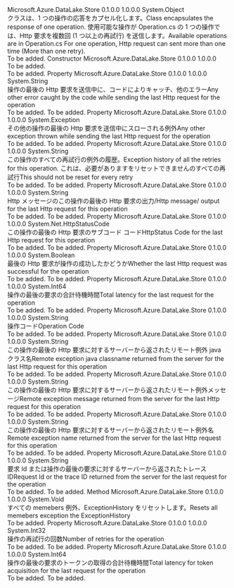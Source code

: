 <Type Name="OperationResponse" FullName="Microsoft.Azure.DataLake.Store.OperationResponse">
  <TypeSignature Language="C#" Value="public class OperationResponse" />
  <TypeSignature Language="ILAsm" Value=".class public auto ansi beforefieldinit OperationResponse extends System.Object" />
  <TypeSignature Language="DocId" Value="T:Microsoft.Azure.DataLake.Store.OperationResponse" />
  <TypeSignature Language="VB.NET" Value="Public Class OperationResponse" />
  <TypeSignature Language="F#" Value="type OperationResponse = class" />
  <AssemblyInfo>
    <AssemblyName>Microsoft.Azure.DataLake.Store</AssemblyName>
    <AssemblyVersion>0.1.0.0</AssemblyVersion>
    <AssemblyVersion>1.0.0.0</AssemblyVersion>
  </AssemblyInfo>
  <Base>
    <BaseTypeName>System.Object</BaseTypeName>
  </Base>
  <Interfaces />
  <Docs>
    <summary>
            <span data-ttu-id="45327-101">クラスは、1 つの操作の応答をカプセル化します。</span><span class="sxs-lookup"><span data-stu-id="45327-101">Class encapsulates the response of one operation.</span></span> <span data-ttu-id="45327-102">使用可能な操作が Operation.cs の 1 つの操作では、Http 要求を複数回 (1 つ以上の再試行) を送信します。</span><span class="sxs-lookup"><span data-stu-id="45327-102">Available operations are in Operation.cs For one operation, Http request can sent more than one time (More than one retry).</span></span>
            </summary>
    <remarks>To be added.</remarks>
  </Docs>
  <Members>
    <Member MemberName=".ctor">
      <MemberSignature Language="C#" Value="public OperationResponse ();" />
      <MemberSignature Language="ILAsm" Value=".method public hidebysig specialname rtspecialname instance void .ctor() cil managed" />
      <MemberSignature Language="DocId" Value="M:Microsoft.Azure.DataLake.Store.OperationResponse.#ctor" />
      <MemberSignature Language="VB.NET" Value="Public Sub New ()" />
      <MemberType>Constructor</MemberType>
      <AssemblyInfo>
        <AssemblyName>Microsoft.Azure.DataLake.Store</AssemblyName>
        <AssemblyVersion>0.1.0.0</AssemblyVersion>
        <AssemblyVersion>1.0.0.0</AssemblyVersion>
      </AssemblyInfo>
      <Parameters />
      <Docs>
        <summary>To be added.</summary>
        <remarks>To be added.</remarks>
      </Docs>
    </Member>
    <Member MemberName="Error">
      <MemberSignature Language="C#" Value="public string Error { get; }" />
      <MemberSignature Language="ILAsm" Value=".property instance string Error" />
      <MemberSignature Language="DocId" Value="P:Microsoft.Azure.DataLake.Store.OperationResponse.Error" />
      <MemberSignature Language="VB.NET" Value="Public ReadOnly Property Error As String" />
      <MemberSignature Language="F#" Value="member this.Error : string" Usage="Microsoft.Azure.DataLake.Store.OperationResponse.Error" />
      <MemberType>Property</MemberType>
      <AssemblyInfo>
        <AssemblyName>Microsoft.Azure.DataLake.Store</AssemblyName>
        <AssemblyVersion>0.1.0.0</AssemblyVersion>
        <AssemblyVersion>1.0.0.0</AssemblyVersion>
      </AssemblyInfo>
      <ReturnValue>
        <ReturnType>System.String</ReturnType>
      </ReturnValue>
      <Docs>
        <summary>
            <span data-ttu-id="45327-103">操作の最後の Http 要求を送信中に、コードによりキャッチ、他のエラー</span><span class="sxs-lookup"><span data-stu-id="45327-103">Any other error caught by the code while sending the last Http request for the operation</span></span>
            </summary>
        <value>To be added.</value>
        <remarks>To be added.</remarks>
      </Docs>
    </Member>
    <Member MemberName="Ex">
      <MemberSignature Language="C#" Value="public Exception Ex { get; }" />
      <MemberSignature Language="ILAsm" Value=".property instance class System.Exception Ex" />
      <MemberSignature Language="DocId" Value="P:Microsoft.Azure.DataLake.Store.OperationResponse.Ex" />
      <MemberSignature Language="VB.NET" Value="Public ReadOnly Property Ex As Exception" />
      <MemberSignature Language="F#" Value="member this.Ex : Exception" Usage="Microsoft.Azure.DataLake.Store.OperationResponse.Ex" />
      <MemberType>Property</MemberType>
      <AssemblyInfo>
        <AssemblyName>Microsoft.Azure.DataLake.Store</AssemblyName>
        <AssemblyVersion>0.1.0.0</AssemblyVersion>
        <AssemblyVersion>1.0.0.0</AssemblyVersion>
      </AssemblyInfo>
      <ReturnValue>
        <ReturnType>System.Exception</ReturnType>
      </ReturnValue>
      <Docs>
        <summary>
            <span data-ttu-id="45327-104">その他の操作の最後の Http 要求を送信中にスローされる例外</span><span class="sxs-lookup"><span data-stu-id="45327-104">Any other exception thrown while sending the last Http request for the operation</span></span>
            </summary>
        <value>To be added.</value>
        <remarks>To be added.</remarks>
      </Docs>
    </Member>
    <Member MemberName="ExceptionHistory">
      <MemberSignature Language="C#" Value="public string ExceptionHistory { get; }" />
      <MemberSignature Language="ILAsm" Value=".property instance string ExceptionHistory" />
      <MemberSignature Language="DocId" Value="P:Microsoft.Azure.DataLake.Store.OperationResponse.ExceptionHistory" />
      <MemberSignature Language="VB.NET" Value="Public ReadOnly Property ExceptionHistory As String" />
      <MemberSignature Language="F#" Value="member this.ExceptionHistory : string" Usage="Microsoft.Azure.DataLake.Store.OperationResponse.ExceptionHistory" />
      <MemberType>Property</MemberType>
      <AssemblyInfo>
        <AssemblyName>Microsoft.Azure.DataLake.Store</AssemblyName>
        <AssemblyVersion>0.1.0.0</AssemblyVersion>
        <AssemblyVersion>1.0.0.0</AssemblyVersion>
      </AssemblyInfo>
      <ReturnValue>
        <ReturnType>System.String</ReturnType>
      </ReturnValue>
      <Docs>
        <summary>
            <span data-ttu-id="45327-105">この操作のすべての再試行の例外の履歴。</span><span class="sxs-lookup"><span data-stu-id="45327-105">Exception history of all the retries for this operation.</span></span> <span data-ttu-id="45327-106">これは、必要がありますをリセットできませんのすべての再試行</span><span class="sxs-lookup"><span data-stu-id="45327-106">This should not be reset for every retry</span></span>
            </summary>
        <value>To be added.</value>
        <remarks>To be added.</remarks>
      </Docs>
    </Member>
    <Member MemberName="HttpMessage">
      <MemberSignature Language="C#" Value="public string HttpMessage { get; }" />
      <MemberSignature Language="ILAsm" Value=".property instance string HttpMessage" />
      <MemberSignature Language="DocId" Value="P:Microsoft.Azure.DataLake.Store.OperationResponse.HttpMessage" />
      <MemberSignature Language="VB.NET" Value="Public ReadOnly Property HttpMessage As String" />
      <MemberSignature Language="F#" Value="member this.HttpMessage : string" Usage="Microsoft.Azure.DataLake.Store.OperationResponse.HttpMessage" />
      <MemberType>Property</MemberType>
      <AssemblyInfo>
        <AssemblyName>Microsoft.Azure.DataLake.Store</AssemblyName>
        <AssemblyVersion>0.1.0.0</AssemblyVersion>
        <AssemblyVersion>1.0.0.0</AssemblyVersion>
      </AssemblyInfo>
      <ReturnValue>
        <ReturnType>System.String</ReturnType>
      </ReturnValue>
      <Docs>
        <summary>
            <span data-ttu-id="45327-107">Http メッセージのこの操作の最後の Http 要求の出力/</span><span class="sxs-lookup"><span data-stu-id="45327-107">Http message/ output for the last Http request for this operation</span></span>
            </summary>
        <value>To be added.</value>
        <remarks>To be added.</remarks>
      </Docs>
    </Member>
    <Member MemberName="HttpStatus">
      <MemberSignature Language="C#" Value="public System.Net.HttpStatusCode HttpStatus { get; }" />
      <MemberSignature Language="ILAsm" Value=".property instance valuetype System.Net.HttpStatusCode HttpStatus" />
      <MemberSignature Language="DocId" Value="P:Microsoft.Azure.DataLake.Store.OperationResponse.HttpStatus" />
      <MemberSignature Language="VB.NET" Value="Public ReadOnly Property HttpStatus As HttpStatusCode" />
      <MemberSignature Language="F#" Value="member this.HttpStatus : System.Net.HttpStatusCode" Usage="Microsoft.Azure.DataLake.Store.OperationResponse.HttpStatus" />
      <MemberType>Property</MemberType>
      <AssemblyInfo>
        <AssemblyName>Microsoft.Azure.DataLake.Store</AssemblyName>
        <AssemblyVersion>0.1.0.0</AssemblyVersion>
        <AssemblyVersion>1.0.0.0</AssemblyVersion>
      </AssemblyInfo>
      <ReturnValue>
        <ReturnType>System.Net.HttpStatusCode</ReturnType>
      </ReturnValue>
      <Docs>
        <summary>
            <span data-ttu-id="45327-108">この操作の最後の Http 要求のサブコード コード</span><span class="sxs-lookup"><span data-stu-id="45327-108">HttpStatus Code for the last Http request for this operation</span></span>
            </summary>
        <value>To be added.</value>
        <remarks>To be added.</remarks>
      </Docs>
    </Member>
    <Member MemberName="IsSuccessful">
      <MemberSignature Language="C#" Value="public bool IsSuccessful { get; }" />
      <MemberSignature Language="ILAsm" Value=".property instance bool IsSuccessful" />
      <MemberSignature Language="DocId" Value="P:Microsoft.Azure.DataLake.Store.OperationResponse.IsSuccessful" />
      <MemberSignature Language="VB.NET" Value="Public ReadOnly Property IsSuccessful As Boolean" />
      <MemberSignature Language="F#" Value="member this.IsSuccessful : bool" Usage="Microsoft.Azure.DataLake.Store.OperationResponse.IsSuccessful" />
      <MemberType>Property</MemberType>
      <AssemblyInfo>
        <AssemblyName>Microsoft.Azure.DataLake.Store</AssemblyName>
        <AssemblyVersion>0.1.0.0</AssemblyVersion>
        <AssemblyVersion>1.0.0.0</AssemblyVersion>
      </AssemblyInfo>
      <ReturnValue>
        <ReturnType>System.Boolean</ReturnType>
      </ReturnValue>
      <Docs>
        <summary>
            <span data-ttu-id="45327-109">最後の Http 要求が操作の成功したかどうか</span><span class="sxs-lookup"><span data-stu-id="45327-109">Whether the last Http request was successful for the operation</span></span>
            </summary>
        <value>To be added.</value>
        <remarks>To be added.</remarks>
      </Docs>
    </Member>
    <Member MemberName="LastCallLatency">
      <MemberSignature Language="C#" Value="public long LastCallLatency { get; }" />
      <MemberSignature Language="ILAsm" Value=".property instance int64 LastCallLatency" />
      <MemberSignature Language="DocId" Value="P:Microsoft.Azure.DataLake.Store.OperationResponse.LastCallLatency" />
      <MemberSignature Language="VB.NET" Value="Public ReadOnly Property LastCallLatency As Long" />
      <MemberSignature Language="F#" Value="member this.LastCallLatency : int64" Usage="Microsoft.Azure.DataLake.Store.OperationResponse.LastCallLatency" />
      <MemberType>Property</MemberType>
      <AssemblyInfo>
        <AssemblyName>Microsoft.Azure.DataLake.Store</AssemblyName>
        <AssemblyVersion>0.1.0.0</AssemblyVersion>
        <AssemblyVersion>1.0.0.0</AssemblyVersion>
      </AssemblyInfo>
      <ReturnValue>
        <ReturnType>System.Int64</ReturnType>
      </ReturnValue>
      <Docs>
        <summary>
            <span data-ttu-id="45327-110">操作の最後の要求の合計待機時間</span><span class="sxs-lookup"><span data-stu-id="45327-110">Total latency for the last request for the operation</span></span>
            </summary>
        <value>To be added.</value>
        <remarks>To be added.</remarks>
      </Docs>
    </Member>
    <Member MemberName="OpCode">
      <MemberSignature Language="C#" Value="public string OpCode { get; }" />
      <MemberSignature Language="ILAsm" Value=".property instance string OpCode" />
      <MemberSignature Language="DocId" Value="P:Microsoft.Azure.DataLake.Store.OperationResponse.OpCode" />
      <MemberSignature Language="VB.NET" Value="Public ReadOnly Property OpCode As String" />
      <MemberSignature Language="F#" Value="member this.OpCode : string" Usage="Microsoft.Azure.DataLake.Store.OperationResponse.OpCode" />
      <MemberType>Property</MemberType>
      <AssemblyInfo>
        <AssemblyName>Microsoft.Azure.DataLake.Store</AssemblyName>
        <AssemblyVersion>0.1.0.0</AssemblyVersion>
        <AssemblyVersion>1.0.0.0</AssemblyVersion>
      </AssemblyInfo>
      <ReturnValue>
        <ReturnType>System.String</ReturnType>
      </ReturnValue>
      <Docs>
        <summary>
            <span data-ttu-id="45327-111">操作コード</span><span class="sxs-lookup"><span data-stu-id="45327-111">Operation Code</span></span>
            </summary>
        <value>To be added.</value>
        <remarks>To be added.</remarks>
      </Docs>
    </Member>
    <Member MemberName="RemoteExceptionJavaClassName">
      <MemberSignature Language="C#" Value="public string RemoteExceptionJavaClassName { get; }" />
      <MemberSignature Language="ILAsm" Value=".property instance string RemoteExceptionJavaClassName" />
      <MemberSignature Language="DocId" Value="P:Microsoft.Azure.DataLake.Store.OperationResponse.RemoteExceptionJavaClassName" />
      <MemberSignature Language="VB.NET" Value="Public ReadOnly Property RemoteExceptionJavaClassName As String" />
      <MemberSignature Language="F#" Value="member this.RemoteExceptionJavaClassName : string" Usage="Microsoft.Azure.DataLake.Store.OperationResponse.RemoteExceptionJavaClassName" />
      <MemberType>Property</MemberType>
      <AssemblyInfo>
        <AssemblyName>Microsoft.Azure.DataLake.Store</AssemblyName>
        <AssemblyVersion>0.1.0.0</AssemblyVersion>
        <AssemblyVersion>1.0.0.0</AssemblyVersion>
      </AssemblyInfo>
      <ReturnValue>
        <ReturnType>System.String</ReturnType>
      </ReturnValue>
      <Docs>
        <summary>
            <span data-ttu-id="45327-112">この操作の最後の Http 要求に対するサーバーから返されたリモート例外 java クラス名</span><span class="sxs-lookup"><span data-stu-id="45327-112">Remote exception java classname returned from the server for the last Http request for this operation</span></span>
            </summary>
        <value>To be added.</value>
        <remarks>To be added.</remarks>
      </Docs>
    </Member>
    <Member MemberName="RemoteExceptionMessage">
      <MemberSignature Language="C#" Value="public string RemoteExceptionMessage { get; }" />
      <MemberSignature Language="ILAsm" Value=".property instance string RemoteExceptionMessage" />
      <MemberSignature Language="DocId" Value="P:Microsoft.Azure.DataLake.Store.OperationResponse.RemoteExceptionMessage" />
      <MemberSignature Language="VB.NET" Value="Public ReadOnly Property RemoteExceptionMessage As String" />
      <MemberSignature Language="F#" Value="member this.RemoteExceptionMessage : string" Usage="Microsoft.Azure.DataLake.Store.OperationResponse.RemoteExceptionMessage" />
      <MemberType>Property</MemberType>
      <AssemblyInfo>
        <AssemblyName>Microsoft.Azure.DataLake.Store</AssemblyName>
        <AssemblyVersion>0.1.0.0</AssemblyVersion>
        <AssemblyVersion>1.0.0.0</AssemblyVersion>
      </AssemblyInfo>
      <ReturnValue>
        <ReturnType>System.String</ReturnType>
      </ReturnValue>
      <Docs>
        <summary>
            <span data-ttu-id="45327-113">この操作の最後の Http 要求に対するサーバーから返されたリモート例外メッセージ</span><span class="sxs-lookup"><span data-stu-id="45327-113">Remote exception message returned from the server for the last Http request for this operation</span></span>
            </summary>
        <value>To be added.</value>
        <remarks>To be added.</remarks>
      </Docs>
    </Member>
    <Member MemberName="RemoteExceptionName">
      <MemberSignature Language="C#" Value="public string RemoteExceptionName { get; }" />
      <MemberSignature Language="ILAsm" Value=".property instance string RemoteExceptionName" />
      <MemberSignature Language="DocId" Value="P:Microsoft.Azure.DataLake.Store.OperationResponse.RemoteExceptionName" />
      <MemberSignature Language="VB.NET" Value="Public ReadOnly Property RemoteExceptionName As String" />
      <MemberSignature Language="F#" Value="member this.RemoteExceptionName : string" Usage="Microsoft.Azure.DataLake.Store.OperationResponse.RemoteExceptionName" />
      <MemberType>Property</MemberType>
      <AssemblyInfo>
        <AssemblyName>Microsoft.Azure.DataLake.Store</AssemblyName>
        <AssemblyVersion>0.1.0.0</AssemblyVersion>
        <AssemblyVersion>1.0.0.0</AssemblyVersion>
      </AssemblyInfo>
      <ReturnValue>
        <ReturnType>System.String</ReturnType>
      </ReturnValue>
      <Docs>
        <summary>
            <span data-ttu-id="45327-114">この操作の最後の Http 要求に対するサーバーから返されたリモート例外名</span><span class="sxs-lookup"><span data-stu-id="45327-114">Remote exception name returned from the server for the last Http request for this operation</span></span>
            </summary>
        <value>To be added.</value>
        <remarks>To be added.</remarks>
      </Docs>
    </Member>
    <Member MemberName="RequestId">
      <MemberSignature Language="C#" Value="public string RequestId { get; }" />
      <MemberSignature Language="ILAsm" Value=".property instance string RequestId" />
      <MemberSignature Language="DocId" Value="P:Microsoft.Azure.DataLake.Store.OperationResponse.RequestId" />
      <MemberSignature Language="VB.NET" Value="Public ReadOnly Property RequestId As String" />
      <MemberSignature Language="F#" Value="member this.RequestId : string" Usage="Microsoft.Azure.DataLake.Store.OperationResponse.RequestId" />
      <MemberType>Property</MemberType>
      <AssemblyInfo>
        <AssemblyName>Microsoft.Azure.DataLake.Store</AssemblyName>
        <AssemblyVersion>0.1.0.0</AssemblyVersion>
        <AssemblyVersion>1.0.0.0</AssemblyVersion>
      </AssemblyInfo>
      <ReturnValue>
        <ReturnType>System.String</ReturnType>
      </ReturnValue>
      <Docs>
        <summary>
            <span data-ttu-id="45327-115">要求 Id または操作の最後の要求に対するサーバーから返されたトレース ID</span><span class="sxs-lookup"><span data-stu-id="45327-115">Request Id or the trace ID returned from the server for the last request for the operation</span></span>
            </summary>
        <value>To be added.</value>
        <remarks>To be added.</remarks>
      </Docs>
    </Member>
    <Member MemberName="Reset">
      <MemberSignature Language="C#" Value="public void Reset ();" />
      <MemberSignature Language="ILAsm" Value=".method public hidebysig instance void Reset() cil managed" />
      <MemberSignature Language="DocId" Value="M:Microsoft.Azure.DataLake.Store.OperationResponse.Reset" />
      <MemberSignature Language="VB.NET" Value="Public Sub Reset ()" />
      <MemberSignature Language="F#" Value="member this.Reset : unit -&gt; unit" Usage="operationResponse.Reset " />
      <MemberType>Method</MemberType>
      <AssemblyInfo>
        <AssemblyName>Microsoft.Azure.DataLake.Store</AssemblyName>
        <AssemblyVersion>0.1.0.0</AssemblyVersion>
        <AssemblyVersion>1.0.0.0</AssemblyVersion>
      </AssemblyInfo>
      <ReturnValue>
        <ReturnType>System.Void</ReturnType>
      </ReturnValue>
      <Parameters />
      <Docs>
        <summary>
            <span data-ttu-id="45327-116">すべての memebers 例外、ExceptionHistory をリセットします。</span><span class="sxs-lookup"><span data-stu-id="45327-116">Resets all memebers exception the ExceptionHistory</span></span>
            </summary>
        <remarks>To be added.</remarks>
      </Docs>
    </Member>
    <Member MemberName="Retries">
      <MemberSignature Language="C#" Value="public int Retries { get; }" />
      <MemberSignature Language="ILAsm" Value=".property instance int32 Retries" />
      <MemberSignature Language="DocId" Value="P:Microsoft.Azure.DataLake.Store.OperationResponse.Retries" />
      <MemberSignature Language="VB.NET" Value="Public ReadOnly Property Retries As Integer" />
      <MemberSignature Language="F#" Value="member this.Retries : int" Usage="Microsoft.Azure.DataLake.Store.OperationResponse.Retries" />
      <MemberType>Property</MemberType>
      <AssemblyInfo>
        <AssemblyName>Microsoft.Azure.DataLake.Store</AssemblyName>
        <AssemblyVersion>0.1.0.0</AssemblyVersion>
        <AssemblyVersion>1.0.0.0</AssemblyVersion>
      </AssemblyInfo>
      <ReturnValue>
        <ReturnType>System.Int32</ReturnType>
      </ReturnValue>
      <Docs>
        <summary>
            <span data-ttu-id="45327-117">操作の再試行の回数</span><span class="sxs-lookup"><span data-stu-id="45327-117">Number of retries for the operation</span></span>
            </summary>
        <value>To be added.</value>
        <remarks>To be added.</remarks>
      </Docs>
    </Member>
    <Member MemberName="TokenAcquisitionLatency">
      <MemberSignature Language="C#" Value="public long TokenAcquisitionLatency { get; }" />
      <MemberSignature Language="ILAsm" Value=".property instance int64 TokenAcquisitionLatency" />
      <MemberSignature Language="DocId" Value="P:Microsoft.Azure.DataLake.Store.OperationResponse.TokenAcquisitionLatency" />
      <MemberSignature Language="VB.NET" Value="Public ReadOnly Property TokenAcquisitionLatency As Long" />
      <MemberSignature Language="F#" Value="member this.TokenAcquisitionLatency : int64" Usage="Microsoft.Azure.DataLake.Store.OperationResponse.TokenAcquisitionLatency" />
      <MemberType>Property</MemberType>
      <AssemblyInfo>
        <AssemblyName>Microsoft.Azure.DataLake.Store</AssemblyName>
        <AssemblyVersion>0.1.0.0</AssemblyVersion>
        <AssemblyVersion>1.0.0.0</AssemblyVersion>
      </AssemblyInfo>
      <ReturnValue>
        <ReturnType>System.Int64</ReturnType>
      </ReturnValue>
      <Docs>
        <summary>
            <span data-ttu-id="45327-118">操作の最後の要求のトークンの取得の合計待機時間</span><span class="sxs-lookup"><span data-stu-id="45327-118">Total latency for token acquisition for the last request for the operation</span></span>
            </summary>
        <value>To be added.</value>
        <remarks>To be added.</remarks>
      </Docs>
    </Member>
  </Members>
</Type>
